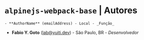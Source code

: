 # `alpinejs-webpack-base` | Autores

    - **AuthorName** (emailAddress) - Local - _Função_

- **Fabio Y. Goto** (lab@yuiti.dev) - São Paulo, BR - _Desenvolvedor_
